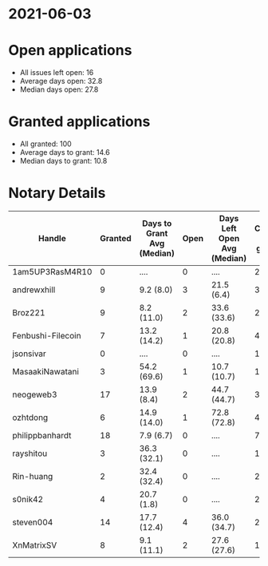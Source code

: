 2021-06-03
==========

# Open applications

- All issues left open: 16
- Average days open: 32.8
- Median days open: 27.8

# Granted applications

- All granted: 100
- Average days to grant: 14.6
- Median days to grant: 10.8

# Notary Details

| Handle            |   Granted | Days to Grant Avg (Median)   |   Open | Days Left Open Avg (Median)   |   Closed (no grant) |
|-------------------|-----------|------------------------------|--------|-------------------------------|---------------------|
| 1am5UP3RasM4R10   |         0 | ....                         |      0 | ....                          |                   2 |
| andrewxhill       |         9 | 9.2  (8.0)                   |      3 | 21.5  (6.4)                   |                  32 |
| Broz221           |         9 | 8.2  (11.0)                  |      2 | 33.6  (33.6)                  |                  24 |
| Fenbushi-Filecoin |         7 | 13.2  (14.2)                 |      1 | 20.8  (20.8)                  |                  44 |
| jsonsivar         |         0 | ....                         |      0 | ....                          |                  13 |
| MasaakiNawatani   |         3 | 54.2  (69.6)                 |      1 | 10.7  (10.7)                  |                  19 |
| neogeweb3         |        17 | 13.9  (8.4)                  |      2 | 44.7  (44.7)                  |                  34 |
| ozhtdong          |         6 | 14.9  (14.0)                 |      1 | 72.8  (72.8)                  |                  41 |
| philippbanhardt   |        18 | 7.9  (6.7)                   |      0 | ....                          |                  73 |
| rayshitou         |         3 | 36.3  (32.1)                 |      0 | ....                          |                  11 |
| Rin-huang         |         2 | 32.4  (32.4)                 |      0 | ....                          |                   2 |
| s0nik42           |         4 | 20.7  (1.8)                  |      0 | ....                          |                  20 |
| steven004         |        14 | 17.7  (12.4)                 |      4 | 36.0  (34.7)                  |                  25 |
| XnMatrixSV        |         8 | 9.1  (11.1)                  |      2 | 27.6  (27.6)                  |                  14 |